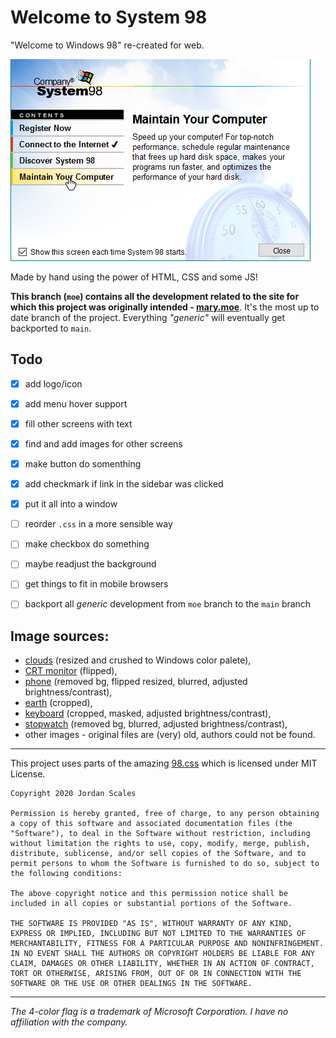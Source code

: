 # Welcome to System 98
"Welcome to Windows 98" re-created for web.

![Alt text](/screenshots/1.png?raw=true "Optional Title")


Made by hand using the power of HTML, CSS and some JS!

**This branch (`moe`) contains all the development related to the site for which this project was originally intended - [mary.moe](https://mary.moe)**. It's the most up to date branch of the project. Everything *"generic"* will eventually get backported to `main`.

## Todo
- [x] add logo/icon
- [x] add menu hover support
- [x] fill other screens with text
- [x] find and add images for other screens
- [x] make button do somenthing
- [x] add checkmark if link in the sidebar was clicked
- [x] put it all into a window
- [ ] reorder `.css` in a more sensible way
- [ ] make checkbox do something
- [ ] maybe readjust the background
- [ ] get things to fit in mobile browsers
- [ ] backport all *generic* development from `moe` branch to the `main` branch


## Image sources:
- [clouds](https://publicdomainq.net/sky-sunbeam-clouds-0046047/) (resized and crushed to Windows color palete),
- [CRT monitor](https://pixabay.com/vectors/monitor-computer-screen-video-tube-23352/) (flipped),
- [phone](https://www.freeimageslive.co.uk/free_stock_image/hook-jpg) (removed bg, flipped resized, blurred, adjusted brightness/contrast),
- [earth](https://pixabay.com/illustrations/planet-earth-cosmos-continents-1457453/) (cropped),
- [keyboard](https://commons.wikimedia.org/wiki/File:Cherry-keyboard-big-Enter.jpg) (cropped, masked, adjusted brightness/contrast),
- [stopwatch](https://pixabay.com/illustrations/stopwatch-precision-quick-record-2648253/) (removed bg, blurred, adjusted brightness/contrast),
- other images - original files are (very) old, authors could not be found.


---

This project uses parts of the amazing [98.css](https://jdan.github.io/98.css/) which is licensed under MIT License.

```
Copyright 2020 Jordan Scales

Permission is hereby granted, free of charge, to any person obtaining a copy of this software and associated documentation files (the "Software"), to deal in the Software without restriction, including without limitation the rights to use, copy, modify, merge, publish, distribute, sublicense, and/or sell copies of the Software, and to permit persons to whom the Software is furnished to do so, subject to the following conditions:

The above copyright notice and this permission notice shall be included in all copies or substantial portions of the Software.

THE SOFTWARE IS PROVIDED "AS IS", WITHOUT WARRANTY OF ANY KIND, EXPRESS OR IMPLIED, INCLUDING BUT NOT LIMITED TO THE WARRANTIES OF MERCHANTABILITY, FITNESS FOR A PARTICULAR PURPOSE AND NONINFRINGEMENT. IN NO EVENT SHALL THE AUTHORS OR COPYRIGHT HOLDERS BE LIABLE FOR ANY CLAIM, DAMAGES OR OTHER LIABILITY, WHETHER IN AN ACTION OF CONTRACT, TORT OR OTHERWISE, ARISING FROM, OUT OF OR IN CONNECTION WITH THE SOFTWARE OR THE USE OR OTHER DEALINGS IN THE SOFTWARE.
```

---

*The 4-color flag is a trademark of Microsoft Corporation. I have no affiliation with the company.*